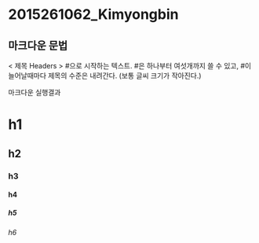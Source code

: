 # 2015261062_Kimyongbin


마크다운 문법
-------------------------------------------------------------------------------------------------------------------------------------------
< 제목 Headers >
#으로 시작하는 텍스트.
#은 하나부터 여섯개까지 쓸 수 있고, #이 늘어날때마다 제목의 수준은 내려간다.
(보통 글씨 크기가 작아진다.)

마크다운	          실행결과
# h1                           
## h2
### h3
#### h4
##### h5
###### h6
